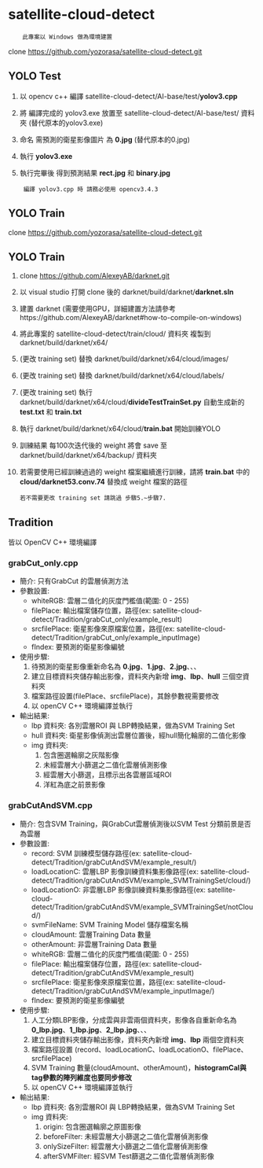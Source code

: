 # satellite-cloud-detect
        此專案以 Windows 做為環境建置
clone https://github.com/yozorasa/satellite-cloud-detect.git

## YOLO Test

1. 以 opencv c++ 編譯 satellite-cloud-detect/AI-base/test/**yolov3.cpp**
2. 將 編譯完成的 yolov3.exe 放置至 satellite-cloud-detect/AI-base/test/ 資料夾 (替代原本的yolov3.exe)
3. 命名 需預測的衛星影像圖片 為 **0.jpg** (替代原本的0.jpg)
4. 執行 **yolov3.exe**
5. 執行完畢後 得到預測結果 **rect.jpg** 和 **binary.jpg**

        編譯 yolov3.cpp 時 請務必使用 opencv3.4.3

## YOLO Train

clone https://github.com/yozorasa/satellite-cloud-detect.git

## YOLO Train

1. clone https://github.com/AlexeyAB/darknet.git

2. 以 visual studio 打開 clone 後的 darknet/build/darknet/**darknet.sln**

3. 建置 darknet (需要使用GPU，詳細建置方法請參考https://github.com/AlexeyAB/darknet#how-to-compile-on-windows)

4. 將此專案的 satellite-cloud-detect/train/cloud/ 資料夾 複製到darknet/build/darknet/x64/

5. (更改 training set) 替換 darknet/build/darknet/x64/cloud/images/

6. (更改 training set) 替換 darknet/build/darknet/x64/cloud/labels/

7. (更改 training set) 執行 darknet/build/darknet/x64/cloud/**divideTestTrainSet.py** 自動生成新的 **test.txt** 和 **train.txt**

8. 執行 darknet/build/darknet/x64/cloud/**train.bat** 開始訓練YOLO

9. 訓練結果 每100次迭代後的 weight 將會 save 至 darknet/build/darknet/x64/backup/ 資料夾

10. 若需要使用已經訓練過過的 weight 檔案繼續進行訓練，請將 **train.bat** 中的 **cloud/darknet53.conv.74** 替換成 weight 檔案的路徑

        若不需要更改 training set 請跳過 步驟5.~步驟7.



## Tradition
皆以 OpenCV C++ 環境編譯

### grabCut_only.cpp

- 簡介: 只有GrabCut 的雲層偵測方法
- 參數設置: 
  - whiteRGB: 雲層二值化的灰度門檻值(範圍: 0 - 255)
  - filePlace: 輸出檔案儲存位置，路徑(ex: satellite-cloud-detect/Tradition/grabCut_only/example_result)
  - srcfilePlace: 衛星影像來原檔案位置，路徑(ex: satellite-cloud-detect/Tradition/grabCut_only/example_inputImage)
  - fIndex: 要預測的衛星影像編號
- 使用步驟:
  1. 待預測的衛星影像重新命名為 **0.jpg**、**1.jpg**、**2.jpg**、、、
  2. 建立目標資料夾儲存輸出影像，資料夾內新增 **img**、**lbp**、**hull** 三個空資料夾
  3. 檔案路徑設置(filePlace、srcfilePlace)，其餘參數視需要修改
  4. 以 openCV C++ 環境編譯並執行
- 輸出結果: 
  - lbp 資料夾: 各別雲層ROI 與 LBP轉換結果，做為SVM Training Set
  - hull 資料夾: 衛星影像偵測出雲層位置後，經hull簡化輪廓的二值化影像
  - img 資料夾:
    1. 包含圈選輪廓之灰階影像
    2. 未經雲層大小篩選之二值化雲層偵測影像
    3. 經雲層大小篩選，且標示出各雲層區域ROI
    4. 洋紅為底之前景影像


### grabCutAndSVM.cpp

- 簡介: 包含SVM Training，與GrabCut雲層偵測後以SVM Test 分類前景是否為雲層
- 參數設置: 
  - record: SVM 訓練模型儲存路徑(ex: satellite-cloud-detect/Tradition/grabCutAndSVM/example_result/)
  - loadLocationC: 雲層LBP 影像訓練資料集影像路徑(ex: satellite-cloud-detect/Tradition/grabCutAndSVM/example_SVMTrainingSet/cloud/)
  - loadLocationO: 非雲層LBP 影像訓練資料集影像路徑(ex: satellite-cloud-detect/Tradition/grabCutAndSVM/example_SVMTrainingSet/notCloud/)
  - svmFileName: SVM Training Model 儲存檔案名稱
  - cloudAmount: 雲層Training Data 數量
  - otherAmount: 非雲層Training Data 數量
  - whiteRGB: 雲層二值化的灰度門檻值(範圍: 0 - 255)
  - filePlace: 輸出檔案儲存位置，路徑(ex: satellite-cloud-detect/Tradition/grabCutAndSVM/example_result)
  - srcfilePlace: 衛星影像來原檔案位置，路徑(ex: satellite-cloud-detect/Tradition/grabCutAndSVM/example_inputImage/)
  - fIndex: 要預測的衛星影像編號
- 使用步驟:
  1. 人工分類LBP影像，分成雲與非雲兩個資料夾，影像各自重新命名為 **0_lbp.jpg**、**1_lbp.jpg**、**2_lbp.jpg**、、、
  2. 建立目標資料夾儲存輸出影像，資料夾內新增 **img**、**lbp** 兩個空資料夾
  3. 檔案路徑設置 (record、loadLocationC、loadLocationO、filePlace、srcfilePlace)
  4. SVM Training 數量(cloudAmount、otherAmount)，**histogramCal與tag參數的陣列維度也要同步修改**
  5. 以 openCV C++ 環境編譯並執行
- 輸出結果: 
  - lbp 資料夾: 各別雲層ROI 與 LBP轉換結果，做為SVM Training Set
  - img 資料夾:
    1. origin: 包含圈選輪廓之原圖影像
    2. beforeFilter: 未經雲層大小篩選之二值化雲層偵測影像
    3. onlySizeFilter: 經雲層大小篩選之二值化雲層偵測影像
    4. afterSVMFilter: 經SVM Test篩選之二值化雲層偵測影像


